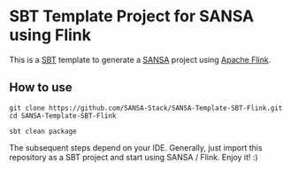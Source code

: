 SBT Template Project for SANSA using Flink
=============================

This is a [SBT](http://www.scala-sbt.org/) template to generate a [SANSA](https://github.com/SANSA-Stack) project using [Apache Flink](http://flink.apache.org/).

How to use
----------

```
git clone https://github.com/SANSA-Stack/SANSA-Template-SBT-Flink.git
cd SANSA-Template-SBT-Flink

sbt clean package
````

The subsequent steps depend on your IDE. Generally, just import this repository as a SBT project and start using SANSA / Flink. Enjoy it! :)
